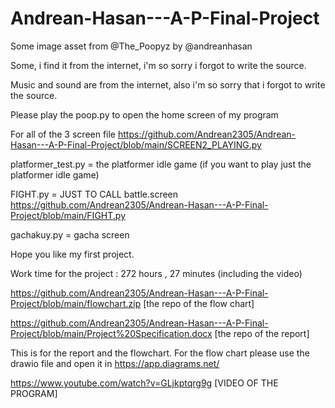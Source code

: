 # Andrean-Hasan---A-P-Final-Project
Some image asset from @The_Poopyz by @andreanhasan

Some, i find it from the internet, i'm so sorry i forgot to write the source. 

Music and sound are from the internet, also i'm so sorry that i forgot to write the source.

Please play the poop.py to open the home screen of my program

For all of the 3 screen file https://github.com/Andrean2305/Andrean-Hasan---A-P-Final-Project/blob/main/SCREEN2_PLAYING.py

platformer_test.py  = the platformer idle game (if you want to play just the platformer idle game)

FIGHT.py = JUST TO CALL battle.screen   https://github.com/Andrean2305/Andrean-Hasan---A-P-Final-Project/blob/main/FIGHT.py

gachakuy.py = gacha screen

Hope you like my first project.

Work time for the project : 272 hours , 27 minutes (including the video)


https://github.com/Andrean2305/Andrean-Hasan---A-P-Final-Project/blob/main/flowchart.zip [the repo of the flow chart]

https://github.com/Andrean2305/Andrean-Hasan---A-P-Final-Project/blob/main/Project%20Specification.docx [the repo of the report]

This is for the report and the flowchart. For the flow chart please use the drawio file and open it in https://app.diagrams.net/


https://www.youtube.com/watch?v=GLjkptqrg9g [VIDEO OF THE PROGRAM]
